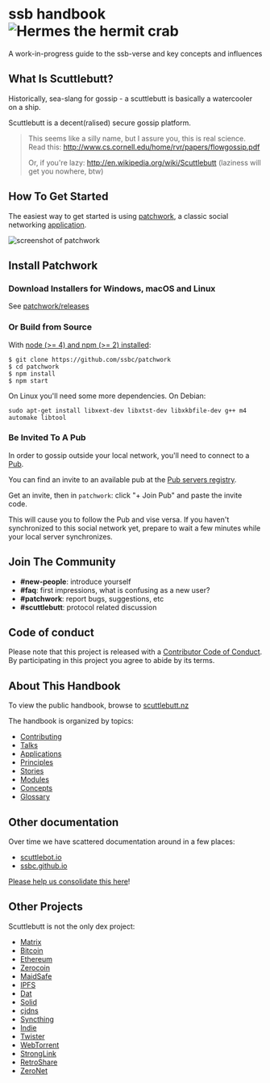 # ssb handbook ![Hermes the hermit crab](assets/hermes.png)

A work-in-progress guide to the ssb-verse and key concepts and influences

## What Is Scuttlebutt?

Historically, sea-slang for gossip - a scuttlebutt is basically a watercooler on a ship.

Scuttlebutt is a decent(ralised) secure gossip platform.

> This seems like a silly name, but I assure you, this is real science. Read this: http://www.cs.cornell.edu/home/rvr/papers/flowgossip.pdf
>
> Or, if you're lazy: http://en.wikipedia.org/wiki/Scuttlebutt (laziness will get you nowhere, btw)

## How To Get Started

The easiest way to get started is using [patchwork](https://github.com/ssbc/patchwork), a classic social networking [application](./applications.md).

![screenshot of patchwork](./assets/patchwork.jpg)

## Install Patchwork

### Download Installers for Windows, macOS and Linux

See [patchwork/releases](https://github.com/ssbc/patchwork/releases)

### Or Build from Source

With [node (>= 4) and npm (>= 2) installed](https://github.com/creationix/nvm):

```shell
$ git clone https://github.com/ssbc/patchwork
$ cd patchwork
$ npm install
$ npm start
```

On Linux you'll need some more dependencies. On Debian:

```shell
sudo apt-get install libxext-dev libxtst-dev libxkbfile-dev g++ m4 automake libtool
```

### Be Invited To A Pub

In order to gossip outside your local network, you'll need to connect to a [Pub](./concepts/pub.md).

You can find an invite to an available pub at the [Pub servers registry](https://github.com/ssbc/scuttlebot/wiki/Pub-Servers).

Get an invite, then in `patchwork`: click "+ Join Pub" and paste the invite code.

This will cause you to follow the Pub and vise versa. If you haven't synchronized to this social network yet, prepare to wait a few minutes while your local server synchronizes.

## Join The Community

- **#new-people**: introduce yourself
- **#faq**: first impressions, what is confusing as a new user?
- **#patchwork**: report bugs, suggestions, etc
- **#scuttlebutt**: protocol related discussion

## Code of conduct

Please note that this project is released with a [Contributor Code of Conduct](code-of-conduct.md). By participating in this project you agree to abide by its terms.

## About This Handbook

To view the public handbook, browse to [scuttlebutt.nz](https://www.scuttlebutt.nz)

The handbook is organized by topics:

* [Contributing](contributing.md)
* [Talks](talks.md)
* [Applications](applications.md)
* [Principles](principles.md)
* [Stories](stories/index.md)
* [Modules](modules.md)
* [Concepts](concepts/index.md)
* [Glossary](glossary.md)

## Other documentation

Over time we have scattered documentation around in a few places:

- [scuttlebot.io](https://scuttlebot.io)
- [ssbc.github.io](https://ssbc.github.io)

[Please help us consolidate this here](contributing.md#contributing-documentation)!

## Other Projects

Scuttlebutt is not the only dex project:

- [Matrix](http://matrix.org/)
- [Bitcoin](https://bitcoin.org/)
- [Ethereum](https://www.ethereum.org/)
- [Zerocoin](http://zerocoin.org/)
- [MaidSafe](http://maidsafe.net/)
- [IPFS](https://ipfs.io/)
- [Dat](http://datproject.org/)
- [Solid](https://github.com/solid/solid)
- [cjdns](https://github.com/cjdelisle/cjdns)
- [Syncthing](https://syncthing.net/)
- [Indie](https://ind.ie/)
- [Twister](http://twister.net.co/)
- [WebTorrent](https://webtorrent.io/)
- [StrongLink](https://github.com/btrask/stronglink)
- [RetroShare](http://retroshare.sourceforge.net)
- [ZeroNet](http://zeronet.io)
